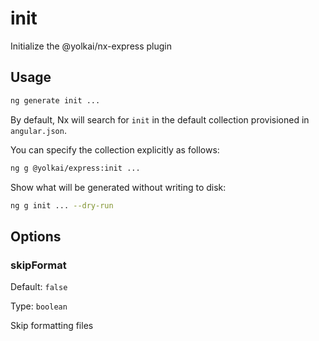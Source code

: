 # init

Initialize the @yolkai/nx-express plugin

## Usage

```bash
ng generate init ...
```

By default, Nx will search for `init` in the default collection provisioned in `angular.json`.

You can specify the collection explicitly as follows:

```bash
ng g @yolkai/express:init ...
```

Show what will be generated without writing to disk:

```bash
ng g init ... --dry-run
```

## Options

### skipFormat

Default: `false`

Type: `boolean`

Skip formatting files
